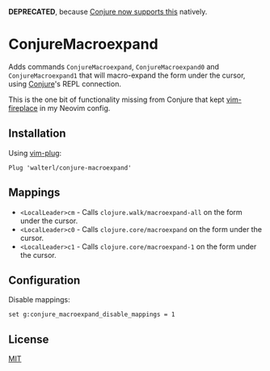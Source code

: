 **DEPRECATED**, because [Conjure now supports this](https://github.com/Olical/conjure/blob/8c51801a9f2bc95be0e1a38c971b7177b009d0f6/doc/conjure-client-clojure-nrepl.txt#L372) natively.

# ConjureMacroexpand

Adds commands `ConjureMacroexpand`, `ConjureMacroexpand0` and
`ConjureMacroexpand1` that will macro-expand the form under the cursor, using
[Conjure](https://github.com/Olical/conjure)'s REPL connection.

This is the one bit of functionality missing from Conjure that kept
[vim-fireplace](https://github.com/tpope/vim-fireplace/) in my Neovim config.

## Installation

Using [vim-plug](https://github.com/junegunn/vim-plug):

```viml
Plug 'walterl/conjure-macroexpand'
```

## Mappings

* `<LocalLeader>cm` - Calls `clojure.walk/macroexpand-all` on the form under the cursor.
* `<LocalLeader>c0` - Calls `clojure.core/macroexpand` on the form under the cursor.
* `<LocalLeader>c1` - Calls `clojure.core/macroexpand-1` on the form under the cursor.

## Configuration

Disable mappings:

```viml
set g:conjure_macroexpand_disable_mappings = 1
```

## License

[MIT](./LICENSE.md)
